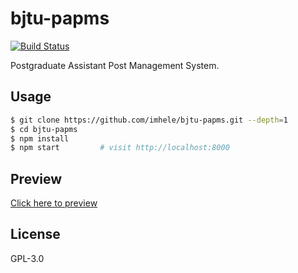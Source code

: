 # bjtu-papms

[![Build Status](https://img.shields.io/travis/imhele/bjtu-papms.svg?style=flat)](https://travis-ci.org/imhele/bjtu-papms)

Postgraduate Assistant Post Management System.

## Usage

```bash
$ git clone https://github.com/imhele/bjtu-papms.git --depth=1
$ cd bjtu-papms
$ npm install
$ npm start         # visit http://localhost:8000
```


## Preview

[Click here to preview](https://imhele.com/bjtu-papms/)


## License

GPL-3.0
